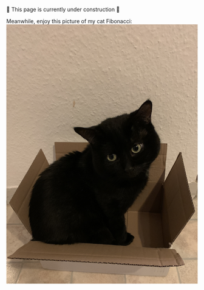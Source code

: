 🚧 This page is currently under construction 🚧

Meanwhile, enjoy this picture of my cat Fibonacci:
![fibo in a box](/rsc/fibo_box.jpg)
